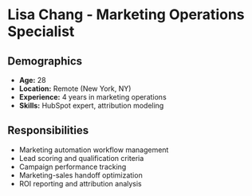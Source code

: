 # Lisa Chang - Marketing Operations Specialist

## Demographics
- **Age:** 28
- **Location:** Remote (New York, NY)
- **Experience:** 4 years in marketing operations
- **Skills:** HubSpot expert, attribution modeling

## Responsibilities
- Marketing automation workflow management
- Lead scoring and qualification criteria
- Campaign performance tracking
- Marketing-sales handoff optimization
- ROI reporting and attribution analysis